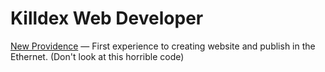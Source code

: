 # Killdex Web Developer

[New Providence](https://killdexwd.github.io/new-providence/ 'My first public website') — First experience to creating website and publish in the Ethernet. (Don't look at this horrible code)
